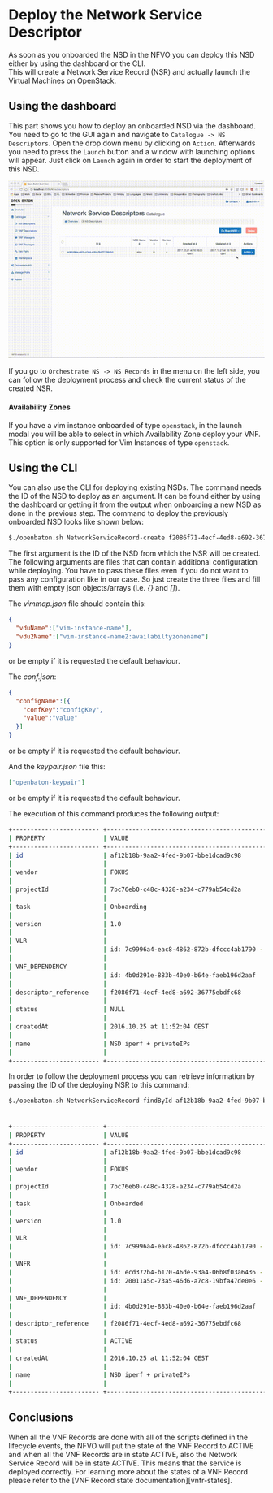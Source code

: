 # Deploy the Network Service Descriptor
As soon as you onboarded the NSD in the NFVO you can deploy this NSD either by using the dashboard or the CLI.  
This will create a Network Service Record (NSR) and actually launch the Virtual Machines on OpenStack.

## Using the dashboard

This part shows you how to deploy an onboarded NSD via the dashboard. You need to go to the GUI again and navigate to `Catalogue -> NS Descriptors`. Open the drop down menu by clicking on `Action`. Afterwards you need to press the `Launch` button and a window with launching options will appear. Just click on `Launch` again in order to start the deployment of this NSD.

![nsr-deploy][nsr-deploy]

If you go to `Orchestrate NS -> NS Records` in the menu on the left side, you can follow the deployment process and check the current status of the created NSR.

#### Availability Zones

If you have a vim instance onboarded of type `openstack`, in the launch modal you will be able to select in which Availability Zone deploy your VNF. This option is only supported for Vim Instances of type `openstack`.

## Using the CLI

You can also use the CLI for deploying existing NSDs. The command needs the ID of the NSD to deploy as an argument. It can be found either by using the dashboard or getting it from the output when onboarding a new NSD as done in the previous step. The command to deploy the previously onboarded NSD looks like shown below:

```bash
$./openbaton.sh NetworkServiceRecord-create f2086f71-4ecf-4ed8-a692-36775ebdfc68 vimmap.json keypair.json conf.json
```

The first argument is the ID of the NSD from which the NSR will be created. The following arguments are files that can contain additional configuration while deploying.
You have to pass these files even if you do not want to pass any configuration like in our case. So just create the three files and fill them with empty json objects/arrays (i.e. *{}* and *[]*).  

The *vimmap.json* file should contain this:
```json
{
  "vduName":["vim-instance-name"],
  "vdu2Name":["vim-instance-name2:availabiltyzonename"]
}
```
or be empty if it is requested the default behaviour.

The *conf.json*:

```json
{
  "configName":[{
    "confKey":"configKey",
    "value":"value"
  }]
}
```

or be empty if it is requested the default behaviour.

And the *keypair.json* file this:
```json
["openbaton-keypair"]
```

or be empty if it is requested the default behaviour.

The execution of this command produces the following output:

```bash
+------------------------ +------------------------------------------------------------- +
| PROPERTY                | VALUE                                                        |
+------------------------ +------------------------------------------------------------- +
| id                      | af12b18b-9aa2-4fed-9b07-bbe1dcad9c98                         |
|                         |                                                              |
| vendor                  | FOKUS                                                        |
|                         |                                                              |
| projectId               | 7bc76eb0-c48c-4328-a234-c779ab54cd2a                         |
|                         |                                                              |
| task                    | Onboarding                                                   |
|                         |                                                              |
| version                 | 1.0                                                          |
|                         |                                                              |
| VLR                     |                                                              |
|                         | id: 7c9996a4-eac8-4862-872b-dfccc4ab1790 - name:  private    |
|                         |                                                              |
| VNF_DEPENDENCY          |                                                              |
|                         | id: 4b0d291e-883b-40e0-b64e-faeb196d2aaf                     |
|                         |                                                              |
| descriptor_reference    | f2086f71-4ecf-4ed8-a692-36775ebdfc68                         |
|                         |                                                              |
| status                  | NULL                                                         |
|                         |                                                              |
| createdAt               | 2016.10.25 at 11:52:04 CEST                                  |
|                         |                                                              |
| name                    | NSD iperf + privateIPs                                       |
|                         |                                                              |
+------------------------ +------------------------------------------------------------- +
```

In order to follow the deployment process you can retrieve information by passing the ID of the deploying NSR to this command:

```bash
$./openbaton.sh NetworkServiceRecord-findById af12b18b-9aa2-4fed-9b07-bbe1dcad9c98


+------------------------ +------------------------------------------------------------------ +
| PROPERTY                | VALUE                                                             |
+------------------------ +------------------------------------------------------------------ +
| id                      | af12b18b-9aa2-4fed-9b07-bbe1dcad9c98                              |
|                         |                                                                   |
| vendor                  | FOKUS                                                             |
|                         |                                                                   |
| projectId               | 7bc76eb0-c48c-4328-a234-c779ab54cd2a                              |
|                         |                                                                   |
| task                    | Onboarded                                                         |
|                         |                                                                   |
| version                 | 1.0                                                               |
|                         |                                                                   |
| VLR                     |                                                                   |
|                         | id: 7c9996a4-eac8-4862-872b-dfccc4ab1790 - name:  private         |
|                         |                                                                   |
| VNFR                    |                                                                   |
|                         | id: ecd372b4-b170-46de-93a4-06b8f03a6436 - name:  iperf-server    |
|                         | id: 20011a5c-73a5-46d6-a7c8-19bfa47de0e6 - name:  iperf-client    |
|                         |                                                                   |
| VNF_DEPENDENCY          |                                                                   |
|                         | id: 4b0d291e-883b-40e0-b64e-faeb196d2aaf                          |
|                         |                                                                   |
| descriptor_reference    | f2086f71-4ecf-4ed8-a692-36775ebdfc68                              |
|                         |                                                                   |
| status                  | ACTIVE                                                            |
|                         |                                                                   |
| createdAt               | 2016.10.25 at 11:52:04 CEST                                       |
|                         |                                                                   |
| name                    | NSD iperf + privateIPs                                            |
|                         |                                                                   |
+------------------------ +------------------------------------------------------------------ +
```

## Conclusions

When all the VNF Records are done with all of the scripts defined in the lifecycle events, the NFVO will put the state of the VNF Record to ACTIVE and when all the VNF Records are in state ACTIVE, also the Network Service Record will be in state ACTIVE. This means that the service is deployed correctly. For learning more about the states of a VNF Record please refer to the [VNF Record state documentation][vnfr-states].

[nsr-deploy]: images/launch-nsd.gif
